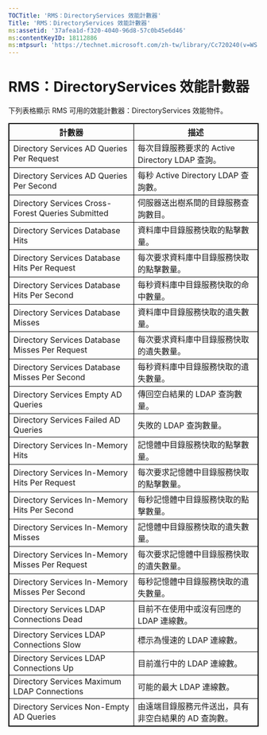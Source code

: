 ```yaml
---
TOCTitle: 'RMS：DirectoryServices 效能計數器'
Title: 'RMS：DirectoryServices 效能計數器'
ms:assetid: '37afea1d-f320-4040-96d8-57c0b45e6d46'
ms:contentKeyID: 18112886
ms:mtpsurl: 'https://technet.microsoft.com/zh-tw/library/Cc720240(v=WS.10)'
---
```


RMS：DirectoryServices 效能計數器
=================================

下列表格顯示 RMS 可用的效能計數器：DirectoryServices 效能物件。

<p></p> 
<table style="border:1px solid black;">
<colgroup>
<col width="50%" />
<col width="50%" />
</colgroup>
<thead>
<tr class="header">
<th style="border:1px solid black;" >計數器</th>
<th style="border:1px solid black;" >描述</th>
</tr>
</thead>
<tbody>
<tr class="odd">
<td style="border:1px solid black;">Directory Services AD Queries Per Request</td>
<td style="border:1px solid black;">每次目錄服務要求的 Active Directory LDAP 查詢。</td>
</tr>
<tr class="even">
<td style="border:1px solid black;">Directory Services AD Queries Per Second</td>
<td style="border:1px solid black;">每秒 Active Directory LDAP 查詢數。</td>
</tr>
<tr class="odd">
<td style="border:1px solid black;">Directory Services Cross-Forest Queries Submitted</td>
<td style="border:1px solid black;">伺服器送出樹系間的目錄服務查詢數目。</td>
</tr>
<tr class="even">
<td style="border:1px solid black;">Directory Services Database Hits</td>
<td style="border:1px solid black;">資料庫中目錄服務快取的點擊數量。</td>
</tr>
<tr class="odd">
<td style="border:1px solid black;">Directory Services Database Hits Per Request</td>
<td style="border:1px solid black;">每次要求資料庫中目錄服務快取的點擊數量。</td>
</tr>
<tr class="even">
<td style="border:1px solid black;">Directory Services Database Hits Per Second</td>
<td style="border:1px solid black;">每秒資料庫中目錄服務快取的命中數量。</td>
</tr>
<tr class="odd">
<td style="border:1px solid black;">Directory Services Database Misses</td>
<td style="border:1px solid black;">資料庫中目錄服務快取的遺失數量。</td>
</tr>
<tr class="even">
<td style="border:1px solid black;">Directory Services Database Misses Per Request</td>
<td style="border:1px solid black;">每次要求資料庫中目錄服務快取的遺失數量。</td>
</tr>
<tr class="odd">
<td style="border:1px solid black;">Directory Services Database Misses Per Second</td>
<td style="border:1px solid black;">每秒資料庫中目錄服務快取的遺失數量。</td>
</tr>
<tr class="even">
<td style="border:1px solid black;">Directory Services Empty AD Queries</td>
<td style="border:1px solid black;">傳回空白結果的 LDAP 查詢數量。</td>
</tr>
<tr class="odd">
<td style="border:1px solid black;">Directory Services Failed AD Queries</td>
<td style="border:1px solid black;">失敗的 LDAP 查詢數量。</td>
</tr>
<tr class="even">
<td style="border:1px solid black;">Directory Services In-Memory Hits</td>
<td style="border:1px solid black;">記憶體中目錄服務快取的點擊數量。</td>
</tr>
<tr class="odd">
<td style="border:1px solid black;">Directory Services In-Memory Hits Per Request</td>
<td style="border:1px solid black;">每次要求記憶體中目錄服務快取的點擊數量。</td>
</tr>
<tr class="even">
<td style="border:1px solid black;">Directory Services In-Memory Hits Per Second</td>
<td style="border:1px solid black;">每秒記憶體中目錄服務快取的點擊數量。</td>
</tr>
<tr class="odd">
<td style="border:1px solid black;">Directory Services In-Memory Misses</td>
<td style="border:1px solid black;">記憶體中目錄服務快取的遺失數量。</td>
</tr>
<tr class="even">
<td style="border:1px solid black;">Directory Services In-Memory Misses Per Request</td>
<td style="border:1px solid black;">每次要求記憶體中目錄服務快取的遺失數量。</td>
</tr>
<tr class="odd">
<td style="border:1px solid black;">Directory Services In-Memory Misses Per Second</td>
<td style="border:1px solid black;">每秒記憶體中目錄服務快取的遺失數量。</td>
</tr>
<tr class="even">
<td style="border:1px solid black;">Directory Services LDAP Connections Dead</td>
<td style="border:1px solid black;">目前不在使用中或沒有回應的 LDAP 連線數。</td>
</tr>
<tr class="odd">
<td style="border:1px solid black;">Directory Services LDAP Connections Slow</td>
<td style="border:1px solid black;">標示為慢速的 LDAP 連線數。</td>
</tr>
<tr class="even">
<td style="border:1px solid black;">Directory Services LDAP Connections Up</td>
<td style="border:1px solid black;">目前進行中的 LDAP 連線數。</td>
</tr>
<tr class="odd">
<td style="border:1px solid black;">Directory Services Maximum LDAP Connections</td>
<td style="border:1px solid black;">可能的最大 LDAP 連線數。</td>
</tr>
<tr class="even">
<td style="border:1px solid black;">Directory Services Non-Empty AD Queries</td>
<td style="border:1px solid black;">由遠端目錄服務元件送出，具有非空白結果的 AD 查詢數。</td>
</tr>
</tbody>
</table>